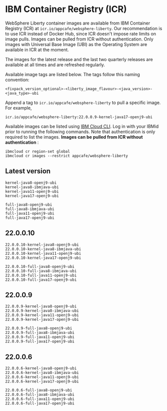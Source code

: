 
# IBM Container Registry (ICR)

WebSphere Liberty container images are available from IBM Container Registry (ICR) at `icr.io/appcafe/websphere-liberty`. Our recommendation is to use ICR instead of Docker Hub, since ICR doesn't impose rate limits on image pulls. Images can be pulled from ICR without authentication. Only images with Universal Base Image (UBI) as the Operating System are available in ICR at the moment.

The images for the latest release and the last two quarterly releases are available at all times and are refreshed regularly.

Available image tags are listed below. The tags follow this naming convention: 
```
<fixpack_version_optional>-<liberty_image_flavour>-<java_version>-<java_type>-ubi
```

Append a tag to `icr.io/appcafe/websphere-liberty` to pull a specific image. For example, 
```
icr.io/appcafe/websphere-liberty:22.0.0.9-kernel-java17-openj9-ubi
```

Available images can be listed using [IBM Cloud CLI](https://cloud.ibm.com/docs/cli?topic=cli-getting-started). Log in with your IBMid prior to running the following commands. Note that authentication is only required to list the images. **Images can be pulled from ICR without authentication** : 
```
ibmcloud cr region-set global 
ibmcloud cr images --restrict appcafe/websphere-liberty
```


## Latest version

```
kernel-java8-openj9-ubi
kernel-java8-ibmjava-ubi
kernel-java11-openj9-ubi
kernel-java17-openj9-ubi

full-java8-openj9-ubi
full-java8-ibmjava-ubi
full-java11-openj9-ubi
full-java17-openj9-ubi
```

## 22.0.0.10

```
22.0.0.10-kernel-java8-openj9-ubi
22.0.0.10-kernel-java8-ibmjava-ubi
22.0.0.10-kernel-java11-openj9-ubi
22.0.0.10-kernel-java17-openj9-ubi

22.0.0.10-full-java8-openj9-ubi
22.0.0.10-full-java8-ibmjava-ubi
22.0.0.10-full-java11-openj9-ubi
22.0.0.10-full-java17-openj9-ubi
```

## 22.0.0.9

```
22.0.0.9-kernel-java8-openj9-ubi
22.0.0.9-kernel-java8-ibmjava-ubi
22.0.0.9-kernel-java11-openj9-ubi
22.0.0.9-kernel-java17-openj9-ubi

22.0.0.9-full-java8-openj9-ubi
22.0.0.9-full-java8-ibmjava-ubi
22.0.0.9-full-java11-openj9-ubi
22.0.0.9-full-java17-openj9-ubi
```

## 22.0.0.6

```
22.0.0.6-kernel-java8-openj9-ubi
22.0.0.6-kernel-java8-ibmjava-ubi
22.0.0.6-kernel-java11-openj9-ubi
22.0.0.6-kernel-java17-openj9-ubi

22.0.0.6-full-java8-openj9-ubi
22.0.0.6-full-java8-ibmjava-ubi
22.0.0.6-full-java11-openj9-ubi
22.0.0.6-full-java17-openj9-ubi
```

